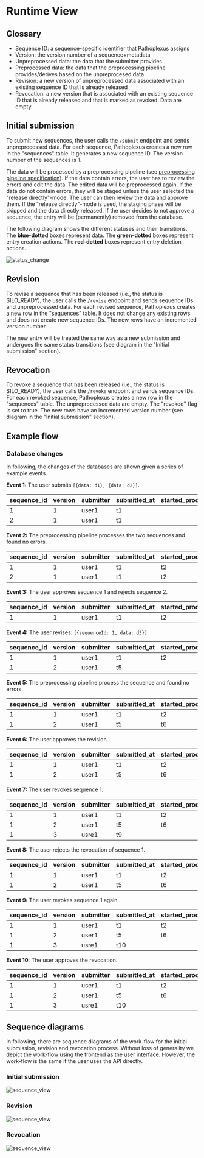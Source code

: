 # Runtime View

## Glossary

- Sequence ID: a sequence-specific identifier that Pathoplexus assigns
- Version: the version number of a sequence+metadata
- Unpreprocessed data: the data that the submitter provides
- Preprocessed data: the data that the preprocessing pipeline provides/derives based on the unpreprocesed data
- Revision: a new version of unpreprocessed data associated with an existing sequence ID that is already released
- Revocation: a new version that is associated with an existing sequence ID that is already released and that is marked as revoked. Data are empty.

## Initial submission

To submit new sequences, the user calls the `/submit` endpoint and sends unpreprocessed data. For each sequence, Pathoplexus creates a new row in the "sequences" table. It generates a new sequence ID. The version number of the sequences is 1.

The data will be processed by a preprocessing pipeline (see [preprocessing pipeline specification](../../preprocessing/specification.md)). If the data contain errors, the user has to review the errors and edit the data. The edited data will be preprocessed again. If the data do not contain errors, they will be staged unless the user selected the "release directly"-mode. The user can then review the data and approve them. If the "release directly"-mode is used, the staging phase will be skipped and the data directly released. If the user decides to not approve a sequence, the entry will be (permanently) removed from the database.

The following diagram shows the different statuses and their transitions. The **blue-dotted** boxes represent data. The **green-dotted** boxes represent entry creation actions. The **red-dotted** boxes represent entry deletion actions.

![status_change](./plantuml/statusChange.svg)

## Revision

To revise a sequence that has been released (i.e., the status is SILO_READY), the user calls the `/revise` endpoint and sends sequence IDs and unpreprocessed data. For each revised sequence, Pathoplexus creates a new row in the "sequences" table. It does not change any existing rows and does not create new sequence IDs. The new rows have an incremented version number.

The new entry will be treated the same way as a new submission and undergoes the same status transitions (see diagram in the "Initial submission" section).

## Revocation

To revoke a sequence that has been released (i.e., the status is SILO_READY), the user calls the `/revoke` endpoint and sends sequence IDs. For each revoked sequence, Pathoplexus creates a new row in the "sequences" table. The unpreprocessed data are empty. The "revoked" flag is set to true. The new rows have an incremented version number  (see diagram in the "Initial submission" section).


## Example flow

### Database changes
In following, the changes of the databases are shown given a series of example events.

**Event 1:** The user submits `[{data: d1}, {data: d2}]`.

| sequence_id | version | submitter | submitted_at | started_processing_at | finished_processing_at | approved_at | status   | is_revoked | original_data | processed_data | errors | warnings |
| ----------- |---------|-----------| ------------ |-----------------------| ---------------------- | ----------- | -------- | ---------- | ------------- | -------------- | ------ | -------- |
| 1           | 1       | user1     | t1           |                       |                        |             | RECEIVED | false      | d1            |                |        |          |
| 2           | 1       | user1     | t1           |                       |                        |             | RECEIVED | false      | d2            |                |        |          |


**Event 2:** The preprocessing pipeline processes the two sequences and found no errors.

| sequence_id | version | submitter | submitted_at | started_processing_at | finished_processing_at | approved_at | status  | is_revoked | original_data | processed_data | errors | warnings |
| ----------- | -------- |-----------| ------------ | --------------------- | ---------------------- | ----------- | ------- | ---------- | ------------- | -------------- | ------ | -------- |
| 1           | 1        | user1     | t1           | t2                    | t3                     |             | STAGING | false      | d1            | ...            | []     | []       |
| 2           | 1        | user1     | t1           | t2                    | t3                     |             | STAGING | false      | d2            | ...            | []     | []       |


**Event 3:** The user approves sequence 1 and rejects sequence 2.

| sequence_id | version | submitter | submitted_at | started_processing_at | finished_processing_at | approved_at | status     | is_revoked | original_data | processed_data | errors | warnings |
| ----------- | -------- | --------- | ------------ | --------------------- | ---------------------- | ----------- | ---------- | ---------- | ------------- | -------------- | ------ | -------- |
| 1           | 1        | user1     | t1           | t2                    | t3                     | t4          | SILO_READY | false      | d1            | ...            | []     | []       |


**Event 4:** The user revises: `[{sequenceId: 1, data: d3}]`


| sequence_id | version | submitter | submitted_at | started_processing_at | finished_processing_at | approved_at | status     | is_revoked | original_data | processed_data | errors | warnings |
| ----------- | -------- | --------- | ------------ | --------------------- | ---------------------- | ----------- | ---------- | ---------- | ------------- | -------------- | ------ | -------- |
| 1           | 1        | user1     | t1           | t2                    | t3                     | t4          | SILO_READY | false      | d1            | ...            | []     | []       |
| 1           | 2        | user1     | t5           |                       |                        |             | RECEIVED   | false      | d3            |                |        |          |

**Event 5:** The preprocessing pipeline process the sequence and found no errors.

| sequence_id | version | submitter | submitted_at | started_processing_at | finished_processing_at | approved_at | status     | is_revoked | original_data | processed_data | errors | warnings |
| ----------- | -------- | --------- | ------------ | --------------------- | ---------------------- | ----------- | ---------- | ---------- | ------------- | -------------- | ------ | -------- |
| 1           | 1        | user1     | t1           | t2                    | t3                     | t4          | SILO_READY | false      | d1            | ...            | []     | []       |
| 1           | 2        | user1     | t5           | t6                    | t7                     |             | STAGING    | false      | d3            | ...            | []     | []       |

**Event 6:** The user approves the revision.

| sequence_id | version | submitter | submitted_at | started_processing_at | finished_processing_at | approved_at | status     | is_revoked | original_data | processed_data | errors | warnings |
| ----------- | -------- | --------- | ------------ | --------------------- | ---------------------- | ----------- | ---------- | ---------- | ------------- | -------------- | ------ | -------- |
| 1           | 1        | user1     | t1           | t2                    | t3                     | t4          | SILO_READY | false      | d1            | ...            | []     | []       |
| 1           | 2        | user1     | t5           | t6                    | t7                     | t8          | SILO_READY | false      | d3            | ...            | []     | []       |

**Event 7:** The user revokes sequence 1.

| sequence_id | version | submitter | submitted_at | started_processing_at | finished_processing_at | approved_at | status          | is_revoked | original_data | processed_data | errors | warnings |
| ----------- | -------- | --------- | ------------ | --------------------- | ---------------------- | ----------- | --------------- | ---------- | ------------- | -------------- | ------ | -------- |
| 1           | 1        | user1     | t1           | t2                    | t3                     | t4          | SILO_READY      | false      | d1            | ...            | []     | []       |
| 1           | 2        | user1     | t5           | t6                    | t7                     | t8          | SILO_READY      | false      | d3            | ...            | []     | []       |
| 1           | 3        | usre1     | t9           |                       |                        |             | STAGING_REVOKED | true       |               |                |        |          |

**Event 8:** The user rejects the revocation of sequence 1.

| sequence_id | version | submitter | submitted_at | started_processing_at | finished_processing_at | approved_at | status     | is_revoked | original_data | processed_data | errors | warnings |
| ----------- | -------- | --------- | ------------ | --------------------- | ---------------------- | ----------- | ---------- | ---------- | ------------- | -------------- | ------ | -------- |
| 1           | 1        | user1     | t1           | t2                    | t3                     | t4          | SILO_READY | false      | d1            | ...            | []     | []       |
| 1           | 2        | user1     | t5           | t6                    | t7                     | t8          | SILO_READY | false      | d3            | ...            | []     | []       |

**Event 9:** The user revokes sequence 1 again.

| sequence_id | version | submitter | submitted_at | started_processing_at | finished_processing_at | approved_at | status          | is_revoked | original_data | processed_data | errors | warnings |
| ----------- | -------- | --------- | ------------ | --------------------- | ---------------------- | ----------- | --------------- | ---------- | ------------- | -------------- | ------ | -------- |
| 1           | 1        | user1     | t1           | t2                    | t3                     | t4          | SILO_READY      | false      | d1            | ...            | []     | []       |
| 1           | 2        | user1     | t5           | t6                    | t7                     | t8          | SILO_READY      | false      | d3            | ...            | []     | []       |
| 1           | 3        | usre1     | t10           |                       |                        |             | STAGING_REVOKED | true       |               |                |        |          |

**Event 10:** The user approves the revocation.

| sequence_id | version | submitter | submitted_at | started_processing_at | finished_processing_at | approved_at | status     | is_revoked | original_data | processed_data | errors | warnings |
| ----------- | -------- | --------- | ------------ | --------------------- | ---------------------- | ----------- | ---------- | ---------- | ------------- | -------------- | ------ | -------- |
| 1           | 1        | user1     | t1           | t2                    | t3                     | t4          | SILO_READY | false      | d1            | ...            | []     | []       |
| 1           | 2        | user1     | t5           | t6                    | t7                     | t8          | SILO_READY | false      | d3            | ...            | []     | []       |
| 1           | 3        | usre1     | t10          |                       |                        | t11         | SILO_READY | true       |               |                |        |          |

## Sequence diagrams

In following, there are sequence diagrams of the work-flow for the initial submission, revision and revocation process. Without loss of generality we depict the work-flow using the frontend as the user interface. However, the work-flow is the same if the user uses the API directly. 

### Initial submission
![sequence_view](./plantuml/sequenceInitialSubmission.svg)

### Revision
![sequence_view](./plantuml/sequenceRevision.svg)

### Revocation
![sequence_view](./plantuml/sequenceRevocation.svg)
